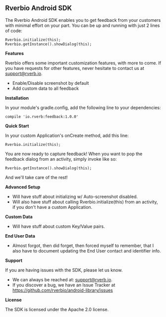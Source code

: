 Rverbio Android SDK
-------------------

The Rverbio Android SDK enables you to get feedback from your customers with minimal effort on your part. You can be up and running with just 2 lines of code:

    Rverbio.initialize(this);
    Rverbio.getInstance().showDialog(this);

**Features**

Rverbio offers some important customization features, with more to come. If you have requests for other features, never hesitate to contact us at <support@rverb.io>.

* Enable/Disable screenshot by default  
* Add custom data to all feedback

**Installation**

In your module's gradle.config, add the following line to your dependencies:
    
    compile 'io.rverb:feedback:1.0.0'
   
**Quick Start**

In your custom Application's onCreate method, add this line:

    Rverbio.initialize(this);
    
You are now ready to capture feedback! When you want to pop the feedback dialog from an activity, simply invoke like so:

    Rverbio.getInstance().showDialog(this);
    
And we'll take care of the rest!

**Advanced Setup**

* Will have stuff about initializing w/ Auto-screenshot disabled.
* Will also have stuff about calling Rverbio.initialize(this) from an activity, if you don't have a custom Application.
    
**Custom Data**

* Will have stuff about custom Key/Value pairs.

**End User Data**

* Almost forgot, then did forget, then forced myself to remember, that I also have to document updating the End User contact and identifier info.

**Support**

If you are having issues with the SDK, please let us know.  
* We can always be reached at: <support@rverb.io>.  
* If you discover a bug, we have an Issue Tracker at <https://github.com/rverbio/android-library/issues>

**License**

The SDK is licensed under the Apache 2.0 license.
